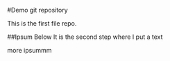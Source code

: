 #Demo git repository

This is the first file repo.

##Ipsum Below
It is the second step where I put a text

more ipsummm